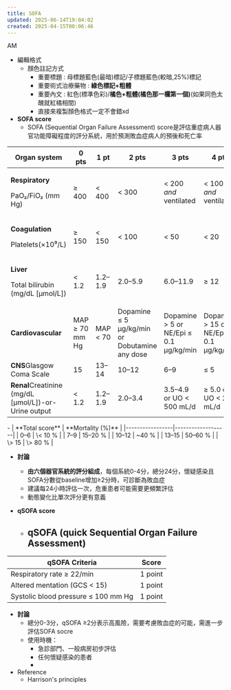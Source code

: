 ```yaml
---
title: SOFA
updated: 2025-06-14T19:04:02
created: 2025-04-15T00:06:46
---
```


AM

- 編輯格式
  - 顏色註記方式
    - 重要標題 : 母標題藍色(最暗)標記/子標題藍色(較暗,25%)標記
    - 重要術式治療藥物 : **綠色標記+粗體**
    - 重要內文 : 紅色(標準色彩)/**橘色+粗體(橘色那一欄第一個)**(如果同色太醜就紅橘相間)
    - 直接來複製顏色格式一定不會錯xd
- **SOFA score**
  - SOFA (Sequential Organ Failure Assessment) score是評估重症病人器官功能障礙程度的評分系統，用於預測敗血症病人的預後和死亡率
<table>
<colgroup>
<col style="width: 22%"></col>
<col style="width: 11%"></col>
<col style="width: 10%"></col>
<col style="width: 20%"></col>
<col style="width: 18%"></col>
<col style="width: 16%"></col>
</colgroup>
<thead>
<tr class="header">
<th><strong>Organ system</strong></th>
<th><strong>0 pts</strong></th>
<th><strong>1 pt</strong></th>
<th><strong>2 pts</strong></th>
<th><strong>3 pts</strong></th>
<th><strong>4 pts</strong></th>
</tr>
</thead>
<tbody>
<tr class="odd">
<td><p><strong>Respiratory</strong></p>
<p>PaO₂/FiO₂ (mm Hg)</p></td>
<td>≥ 400</td>
<td>&lt; 400</td>
<td>&lt; 300</td>
<td>&lt; 200 <em>and</em> ventilated</td>
<td>&lt; 100 <em>and</em> ventilated</td>
</tr>
<tr class="even">
<td><p><strong>Coagulation</strong></p>
<p>Platelets(×10⁹/L)</p></td>
<td>≥ 150</td>
<td>&lt; 150</td>
<td>&lt; 100</td>
<td>&lt; 50</td>
<td>&lt; 20</td>
</tr>
<tr class="odd">
<td><p><strong>Liver</strong></p>
<p>Total bilirubin (mg/dL [µmol/L])</p></td>
<td>&lt; 1.2</td>
<td>1.2–1.9</td>
<td>2.0–5.9</td>
<td>6.0–11.9</td>
<td>≥ 12</td>
</tr>
<tr class="even">
<td><strong>Cardiovascular</strong></td>
<td>MAP ≥ 70 mm Hg</td>
<td>MAP &lt; 70</td>
<td>Dopamine ≤ 5 µg/kg/min or Dobutamine any dose</td>
<td>Dopamine &gt; 5 or NE/Epi ≤ 0.1 µg/kg/min</td>
<td>Dopamine &gt; 15 or NE/Epi &gt; 0.1 µg/kg/min</td>
</tr>
<tr class="odd">
<td><strong>CNS</strong>Glasgow Coma Scale</td>
<td>15</td>
<td>13–14</td>
<td>10–12</td>
<td>6–9</td>
<td>≤ 5</td>
</tr>
<tr class="even">
<td><strong>Renal</strong>Creatinine (mg/dL [µmol/L])-or- Urine output</td>
<td>&lt; 1.2</td>
<td>1.2–1.9</td>
<td>2.0–3.4</td>
<td>3.5–4.9 or UO &lt; 500 mL/d</td>
<td>≥ 5.0 or UO &lt; 200 mL/d</td>
</tr>
</tbody>
</table>
- 
| **Total score** | **Mortality (%)** |
|-----------------|-------------------|
| 0–6             | \< 10 %           |
| 7–9             | 15–20 %           |
| 10–12           | ~40 %             |
| 13–15           | 50–60 %           |
| \> 15           | \> 80 %           |

- **討論**
  - **由六個器官系統的評分組成**，每個系統0-4分，總分24分，懷疑感染且SOFA分數從baseline增加≥2分時，可診斷為敗血症
  - 建議每24小時評估一次，危重患者可能需要更頻繁評估
  - 動態變化比單次評分更有意義

- **qSOFA score**
  - qSOFA (quick Sequential Organ Failure Assessment)
    - 
| **qSOFA Criteria**                  | **Score** |
|-------------------------------------|-----------|
| Respiratory rate ≥ 22/min           | 1 point   |
| Altered mentation (GCS \< 15)       | 1 point   |
| Systolic blood pressure ≤ 100 mm Hg | 1 point   |
- **討論**
  - 總分0-3分，qSOFA ≥2分表示高風險，需要考慮敗血症的可能，需進一步評估SOFA socre
  - 使用時機：
    - 急診部門、一般病房初步評估
    - 任何懷疑感染的患者
    - 
- Reference
  - Harrison's principles

